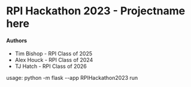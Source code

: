 # RPI Hackathon 2023 - Projectname here

#### Authors

- Tim Bishop - RPI Class of 2025
- Alex Houck - RPI Class of 2024
- TJ Hatch - RPI Class of 2026


usage: python -m flask --app RPIHackathon2023 run 


